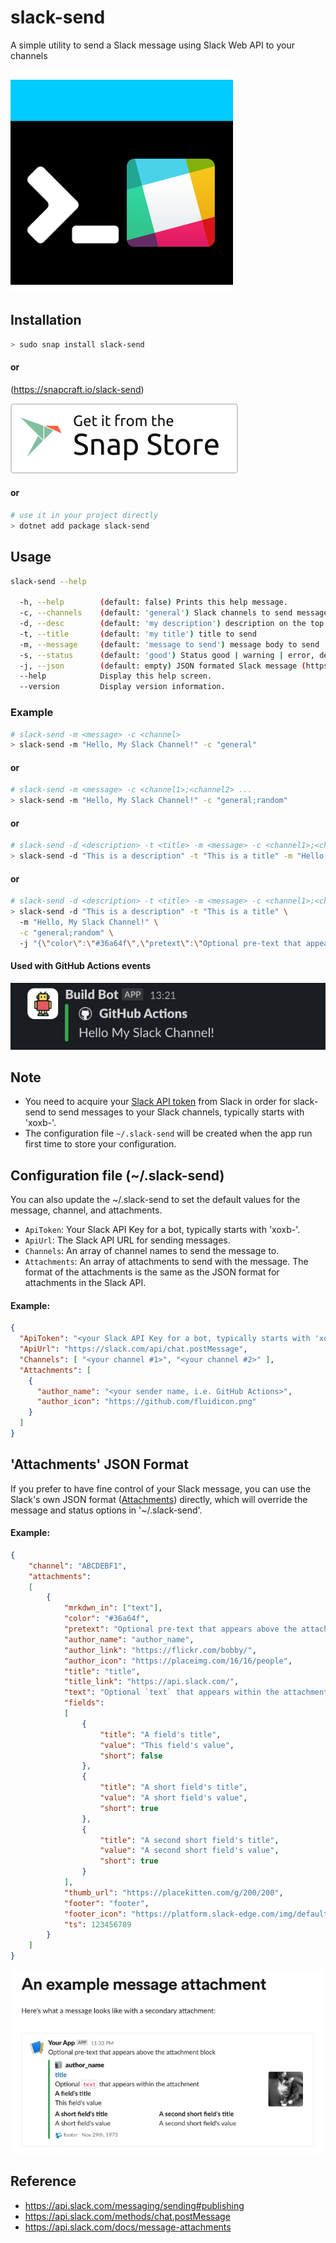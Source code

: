 # slack-send
A simple utility to send a Slack message using Slack Web API to your channels

![slack-send](https://raw.githubusercontent.com/cavecafe/slack-send/main/slack-send.png)

## Installation
```bash
> sudo snap install slack-send
```
#### or

(https://snapcraft.io/slack-send)

![Get it from the Snap Store](https://raw.githubusercontent.com/cavecafe/slack-send/main/snap/snap-store-white.svg)

#### or

```bash
# use it in your project directly
> dotnet add package slack-send
```


## Usage

```bash
slack-send --help

  -h, --help        (default: false) Prints this help message.
  -c, --channels    (default: 'general') Slack channels to send message, separated by ';', default is empty, which means use the channels in the configuration file.
  -d, --desc        (default: 'my description') description on the top of the message
  -t, --title       (default: 'my title') title to send
  -m, --message     (default: 'message to send') message body to send
  -s, --status      (default: 'good') Status good | warning | error, default is good
  -j, --json        (default: empty) JSON formated Slack message (https://api.slack.com/reference/messaging/attachments), it overrides the message and status options, if those values exist on JSON.
  --help            Display this help screen.
  --version         Display version information.
```

### Example
```bash
# slack-send -m <message> -c <channel>
> slack-send -m "Hello, My Slack Channel!" -c "general"
```

#### or
```bash
# slack-send -m <message> -c <channel1>;<channel2> ...
> slack-send -m "Hello, My Slack Channel!" -c "general;random"
```

#### or
```bash
# slack-send -d <description> -t <title> -m <message> -c <channel1>;<channel2> ...
> slack-send -d "This is a description" -t "This is a title" -m "Hello, My Slack Channel!" -c "general;random"
```

#### or
```bash
# slack-send -d <description> -t <title> -m <message> -c <channel1>;<channel2> ... -j <json_string>
> slack-send -d "This is a description" -t "This is a title" \ 
  -m "Hello, My Slack Channel!" \
  -c "general;random" \ 
  -j "{\"color\":\"#36a64f\",\"pretext\":\"Optional pre-text that appears above the attachment block\",\"author_name\":\"author_name\",\"author_link\":\"https://flickr.com/bobby/\",\"author_icon\":\"https://placeimg.com/16/16/people\",\"title\":\"title\",\"title_link\":\"https://api.slack.com/\",\"text\":\"Optional `text` that appears within the attachment\",\"fields\":[{\"title\":\"A field's title\",\"value\":\"This field's value\",\"short\":false},{\"title\":\"A short field's title\",\"value\":\"A short field's value\",\"short\":true},{\"title\":\"A second short field's title\",\"value\":\"A second short field's value\",\"short\":true}],\"thumb_url\":\"https://placekitten.com/g/200/200\",\"footer\":\"footer\",\"footer_icon\":\"https://platform.slack-edge.com/img/default_application_icon.png\",\"ts\":123456789}"
```

#### Used with GitHub Actions events
![Message with JSON payload](https://raw.githubusercontent.com/cavecafe/slack-send/main/images/message.png)


## Note
- You need to acquire your [Slack API token](https://api.slack.com/messaging/sending) from Slack in order for slack-send to send messages to your Slack channels, typically starts with 'xoxb-'.
- The configuration file `~/.slack-send` will be created when the app run first time to store your configuration.


## Configuration file (~/.slack-send)
You can also update the ~/.slack-send to set the default values for the message, channel, and attachments.
  - `ApiToken`: Your Slack API Key for a bot, typically starts with 'xoxb-'.
  - `ApiUrl`: The Slack API URL for sending messages.
  - `Channels`: An array of channel names to send the message to.
  - `Attachments`: An array of attachments to send with the message. The format of the attachments is the same as the JSON format for attachments in the Slack API.

#### Example:
```json
{
  "ApiToken": "<your Slack API Key for a bot, typically starts with 'xoxb-'>", 
  "ApiUrl": "https://slack.com/api/chat.postMessage",
  "Channels": [ "<your channel #1>", "<your channel #2>" ],
  "Attachments": [
    {
      "author_name": "<your sender name, i.e. GitHub Actions>",
      "author_icon": "https://github.com/fluidicon.png"
    }
  ]
}
```

## 'Attachments' JSON Format
If you prefer to have fine control of your Slack message, you can use the Slack's own JSON format ([Attachments](https://api.slack.com/reference/messaging/attachments)) directly, which will override 
the message and status options in '~/.slack-send'.

#### Example:
```json
{
    "channel": "ABCDEBF1",
    "attachments": 
    [
        {
            "mrkdwn_in": ["text"],
            "color": "#36a64f",
            "pretext": "Optional pre-text that appears above the attachment block",
            "author_name": "author_name",
            "author_link": "https://flickr.com/bobby/",
            "author_icon": "https://placeimg.com/16/16/people",
            "title": "title",
            "title_link": "https://api.slack.com/",
            "text": "Optional `text` that appears within the attachment",
            "fields": 
            [
                {
                    "title": "A field's title",
                    "value": "This field's value",
                    "short": false
                },
                {
                    "title": "A short field's title",
                    "value": "A short field's value",
                    "short": true
                },
                {
                    "title": "A second short field's title",
                    "value": "A second short field's value",
                    "short": true
                }
            ],
            "thumb_url": "https://placekitten.com/g/200/200",
            "footer": "footer",
            "footer_icon": "https://platform.slack-edge.com/img/default_application_icon.png",
            "ts": 123456789
        }
    ]
}
```

![Reference to Slack Web API](https://raw.githubusercontent.com/cavecafe/slack-send/main/images/slack-api.png)

## Reference
- https://api.slack.com/messaging/sending#publishing
- https://api.slack.com/methods/chat.postMessage
- https://api.slack.com/docs/message-attachments
